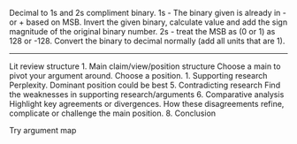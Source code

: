Decimal to 1s and 2s compliment binary.
1s - The binary given is already in - or + based on MSB. Invert the given binary, calculate value and add the sign magnitude of the original binary number.
2s - treat the MSB as (0 or 1) as 128 or -128. Convert the binary to decimal normally (add all units that are 1).

---
Lit review structure
     1. Main claim/view/position structure
         Choose a main to pivot your argument around.
         Choose a position.
     1. Supporting research
         Perplexity. Dominant position could be best
     5. Contradicting research
         Find the weaknesses in supporting research/arguments
     6. Comparative analysis
         Highlight key agreements or divergences. How these disagreements refine, complicate or challenge the main position.
     8. Conclusion


Try argument map